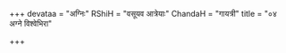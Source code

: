 +++
devataa = "अग्निः"
RShiH = "वसूयव आत्रेयाः"
ChandaH = "गायत्री"
title = "०४ अग्ने विश्वेभिरा"

+++
